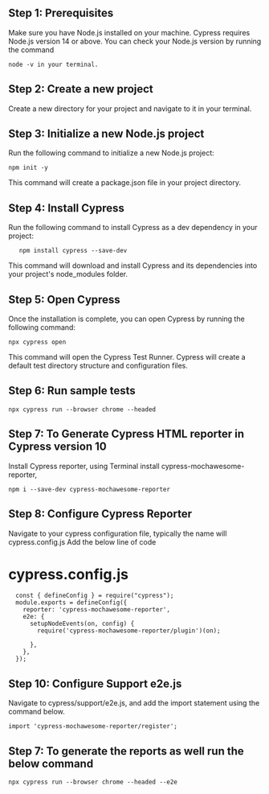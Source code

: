 ## Step 1: Prerequisites
Make sure you have Node.js installed on your machine. Cypress requires Node.js version 14 or above. You can check your Node.js version by running the command 
```
node -v in your terminal.
```
## Step 2: Create a new project
Create a new directory for your project and navigate to it in your terminal.

## Step 3: Initialize a new Node.js project
Run the following command to initialize a new Node.js project:
```
npm init -y
```
This command will create a package.json file in your project directory.
## Step 4: Install Cypress
Run the following command to install Cypress as a dev dependency in your project:
```
   npm install cypress --save-dev
```
This command will download and install Cypress and its dependencies into your project's node_modules folder.
## Step 5: Open Cypress
Once the installation is complete, you can open Cypress by running the following command:
```
npx cypress open
```
This command will open the Cypress Test Runner. Cypress will create a default test directory structure and configuration files.

## Step 6: Run sample tests
```
npx cypress run --browser chrome --headed
```

## Step 7: To Generate Cypress HTML reporter in Cypress version 10

Install  Cypress reporter, using Terminal install cypress-mochawesome-reporter,
```
npm i --save-dev cypress-mochawesome-reporter
```

## Step 8:  Configure Cypress Reporter
Navigate to your cypress configuration file, typically the name will cypress.config.js
Add the below line of code

  # cypress.config.js
  ```
    const { defineConfig } = require("cypress");
    module.exports = defineConfig({
      reporter: 'cypress-mochawesome-reporter',
      e2e: {
        setupNodeEvents(on, config) {
          require('cypress-mochawesome-reporter/plugin')(on);

        },
      },
    });

  ```

## Step 10: Configure Support e2e.js
Navigate to cypress/support/e2e.js, and add the import statement using the command below.
```
import 'cypress-mochawesome-reporter/register';
```

## Step 7: To generate the reports as well run the below command
```
npx cypress run --browser chrome --headed --e2e
```